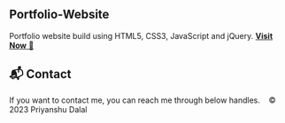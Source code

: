 ## Portfolio-Website
Portfolio website build using HTML5, CSS3, JavaScript and jQuery.
<a href="https://priyanshudalal.xyz/" target="_blank">**Visit Now** 🚀</a>
<h2>📬 Contact</h2>
If you want to contact me, you can reach me through below handles.
&nbsp;&nbsp;<a href="https://www.linkedin.com/in/priyanshu-dalal-a22319189/"></a>
© 2023 Priyanshu Dalal
